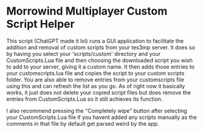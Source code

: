 # Morrowind Multiplayer Custom Script Helper

This script (ChatGPT made it lol) runs a GUI application to facilitate the addition and removal of custom scripts from your tes3mp server. It does so by having you select your 'scripts/custom' directory and your CustomScripts.Lua file and then choosing the downloaded script you wish to add to your server, giving it a custom name. It then adds those entries to your customscripts.lua file and copies the script to your custom scripts folder. You are also able to remove entries from your customscripts file using this and can refresh the list as you go. As of right now it basically works, it just does not delete your copied script files but does remove the entries from CustomScripts.Lua so it still achieves its function.


I also recommend pressing the "Completely wipe" button after selecting your CustomScripts.Lua file if you havent added any scripts manually as the comments in that file by default get parsed weird by the app.
